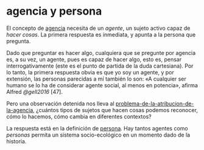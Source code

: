 # agencia y persona

El concepto de [agencia](agencia.md) necesita de un *agente*, un sujeto activo capaz de *hacer cosas*. La primera respuesta es inmediata, y apunta a la persona que pregunta.

Dado que preguntar es hacer algo, cualquiera que se pregunte por agencia es, a su vez, un agente, pues es capaz de hacer algo, esto es, pensar interrogativamente (este es el punto de partida de la duda cartesiana). Por lo tanto, la primera respuesta obvia es que yo soy un agente, y por extensión, las personas parecidas a mí también lo son: «A cualquier ser humano se lo ha de considerar agente social, al menos en potencia», afirma Alfred *@gell2016* [47].

Pero una observación detenida nos lleva al [problema-de-la-atribucion-de-la-agencia](problema-de-la-atribucion-de-la-agencia.md), ¿cuántos tipos de sujetos que hacen cosas podemos reconocer, cómo lo hacemos, cómo cambia en diferentes contextos?

La respuesta está en la definición de [persona](persona.md). Hay tantos agentes como *personas* permita un sistema socio-ecológico en un momento dado de la historia.
